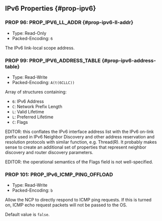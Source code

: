## IPv6 Properties {#prop-ipv6}

### PROP 96: PROP_IPV6_LL_ADDR {#prop-ipv6-ll-addr}
* Type: Read-Only
* Packed-Encoding: `6`

The IPv6 link-local scope address.

### PROP 99: PROP_IPV6_ADDRESS_TABLE {#prop-ipv6-address-table}
* Type: Read-Write
* Packed-Encoding: `A(t(6CLLC))`

Array of structures containing:

* `6`: IPv6 Address
* `C`: Network Prefix Length
* `L`: Valid Lifetime
* `L`: Preferred Lifetime
* `C`: Flags

EDITOR: this conflates the IPv6 interface address list with the IPv6 on-link prefix used in IPv6 Neighbor Discovery and other address reservation and resolution protocols with similar function, e.g. Thread(R). It probably makes sense to create an additional set of properties that represent neighbor discovery and router discovery parameters.

EDITOR: the operational semantics of the Flags field is not well-specified.

### PROP 101: PROP_IPv6_ICMP_PING_OFFLOAD
* Type: Read-Write
* Packed-Encoding: `b`

Allow the NCP to directly respond to ICMP ping requests. If this is turned on, ICMP echo request packets will not be passed to the OS.

Default value is `false`.

